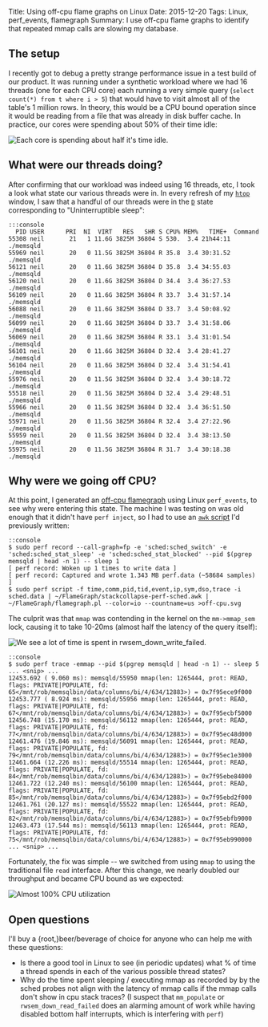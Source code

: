Title: Using off-cpu flame graphs on Linux
Date: 2015-12-20
Tags: Linux, perf_events, flamegraph
Summary: I use off-cpu flame graphs to identify that repeated mmap calls are slowing my database.

## The setup

I recently got to debug a pretty strange performance issue in a test build
of our product. It was running under a synthetic workload where we had 16
threads (one for each CPU core) each running a very simple query
(`select count(*) from t where i > 5`) that would have to visit almost all of
the table's 1 million rows. In theory, this would be a CPU bound operation
since it would be reading from a file that was already in disk buffer cache.
In practice, our cores were spending about 50% of their time idle:

![Each core is spending about half it's time idle.](|filename|/images/low_cpu_usage.png "Each core is spending about half it's time idle.")

## What were our threads doing?

After confirming that our workload was indeed using 16 threads, etc, I took a
look what state our various threads were in. In every refresh of my
[`htop`](http://hisham.hm/htop/) window, I saw that a handful of our threads
were in the
[`D`](http://blog.kevac.org/2013/02/uninterruptible-sleep-d-state.html)
state corresponding to "Uninterruptible sleep":

    :::console
      PID USER      PRI  NI  VIRT   RES   SHR S CPU% MEM%   TIME+  Command
    55308 neil       21   1 11.6G 3825M 36804 S 530.  3.4 21h44:11 ./memsqld
    55969 neil       20   0 11.5G 3825M 36804 R 35.8  3.4 30:31.52 ./memsqld
    56121 neil       20   0 11.6G 3825M 36804 D 35.8  3.4 34:55.03 ./memsqld
    56120 neil       20   0 11.6G 3825M 36804 D 34.4  3.4 36:27.53 ./memsqld
    56109 neil       20   0 11.6G 3825M 36804 R 33.7  3.4 31:57.14 ./memsqld
    56088 neil       20   0 11.6G 3825M 36804 D 33.7  3.4 50:08.92 ./memsqld
    56099 neil       20   0 11.6G 3825M 36804 D 33.7  3.4 31:58.06 ./memsqld
    56069 neil       20   0 11.6G 3825M 36804 R 33.1  3.4 31:01.54 ./memsqld
    56101 neil       20   0 11.6G 3825M 36804 D 32.4  3.4 28:41.27 ./memsqld
    56104 neil       20   0 11.6G 3825M 36804 D 32.4  3.4 31:54.41 ./memsqld
    55976 neil       20   0 11.5G 3825M 36804 D 32.4  3.4 30:18.72 ./memsqld
    55518 neil       20   0 11.5G 3825M 36804 D 32.4  3.4 29:48.51 ./memsqld
    55966 neil       20   0 11.5G 3825M 36804 D 32.4  3.4 36:51.50 ./memsqld
    55971 neil       20   0 11.5G 3825M 36804 R 32.4  3.4 27:22.96 ./memsqld
    55959 neil       20   0 11.5G 3825M 36804 D 32.4  3.4 38:13.50 ./memsqld
    55975 neil       20   0 11.5G 3825M 36804 R 31.7  3.4 30:18.38 ./memsqld

## Why were we going off CPU?

At this point, I generated an
[off-cpu flamegraph](http://www.brendangregg.com/blog/2015-02-26/linux-perf-off-cpu-flame-graph.html)
using Linux `perf_events`, to see why were entering this state. The machine I
was testing on was old enough that it didn't have `perf inject`, so I had to 
use an
[`awk` script](https://github.com/awreece/FlameGraph/blob/6f3e75f10923d1f97e4b2b0a40d8ec3c9d063974/stackcollapse-perf-sched.awk)
I'd previously written:

    ::console
    $ sudo perf record --call-graph=fp -e 'sched:sched_switch' -e 'sched:sched_stat_sleep' -e 'sched:sched_stat_blocked' --pid $(pgrep memsqld | head -n 1) -- sleep 1
    [ perf record: Woken up 1 times to write data ]
    [ perf record: Captured and wrote 1.343 MB perf.data (~58684 samples) ]
    $ sudo perf script -f time,comm,pid,tid,event,ip,sym,dso,trace -i sched.data | ~/FlameGraph/stackcollapse-perf-sched.awk | ~/FlameGraph/flamegraph.pl --color=io --countname=us >off-cpu.svg

The culprit was that `mmap` was contending in the kernel on the `mm->mmap_sem` lock, causing it to take 10-20ms (almost half the latency of the query itself):

![We see a lot of time is spent in rwsem_down_write_failed.](|filename|/images/mmap_off_cpu.svg "In an off-cpu flamgraph, the width of a bar is proportional to the total time spent off cpu. Here we see a lot of time is spent in rwsem_down_write_failed.")


    ::console
    $ sudo perf trace -emmap --pid $(pgrep memsqld | head -n 1) -- sleep 5
    ... <snip> ...
    12453.692 ( 9.060 ms): memsqld/55950 mmap(len: 1265444, prot: READ, flags: PRIVATE|POPULATE, fd: 65</mnt/rob/memsqlbin/data/columns/bi/4/634/12883>) = 0x7f95ece9f000
    12453.777 ( 8.924 ms): memsqld/55956 mmap(len: 1265444, prot: READ, flags: PRIVATE|POPULATE, fd: 67</mnt/rob/memsqlbin/data/columns/bi/4/634/12883>) = 0x7f95ecbf5000
    12456.748 (15.170 ms): memsqld/56112 mmap(len: 1265444, prot: READ, flags: PRIVATE|POPULATE, fd: 77</mnt/rob/memsqlbin/data/columns/bi/4/634/12883>) = 0x7f95ec48d000
    12461.476 (19.846 ms): memsqld/56091 mmap(len: 1265444, prot: READ, flags: PRIVATE|POPULATE, fd: 79</mnt/rob/memsqlbin/data/columns/bi/4/634/12883>) = 0x7f95ec1e3000
    12461.664 (12.226 ms): memsqld/55514 mmap(len: 1265444, prot: READ, flags: PRIVATE|POPULATE, fd: 84</mnt/rob/memsqlbin/data/columns/bi/4/634/12883>) = 0x7f95ebe84000
    12461.722 (12.240 ms): memsqld/56100 mmap(len: 1265444, prot: READ, flags: PRIVATE|POPULATE, fd: 85</mnt/rob/memsqlbin/data/columns/bi/4/634/12883>) = 0x7f95ebd2f000
    12461.761 (20.127 ms): memsqld/55522 mmap(len: 1265444, prot: READ, flags: PRIVATE|POPULATE, fd: 82</mnt/rob/memsqlbin/data/columns/bi/4/634/12883>) = 0x7f95ebfb9000
    12463.473 (17.544 ms): memsqld/56113 mmap(len: 1265444, prot: READ, flags: PRIVATE|POPULATE, fd: 75</mnt/rob/memsqlbin/data/columns/bi/4/634/12883>) = 0x7f95eb990000
    ... <snip> ...

Fortunately, the fix was simple -- we switched from using `mmap` to using
the traditional file `read` interface. After this change, we nearly doubled
our throughput and became CPU bound as we expected:

![Almost 100% CPU utilization](|filename|/images/high_cpu_usage.png "Almost 100% CPU utilization")

## Open questions

I'll buy a {root,}beer/beverage of choice for anyone who can help me with these
questions:

  - Is there a good tool in Linux to see (in periodic updates) what % of time a thread spends in each of the various possible thread states?
  - Why do the time spent sleeping / executing mmap as recorded by by the sched probes not align with the latency of mmap calls if the mmap calls don't show in cpu stack traces? (I suspect that `mm_populate` or `rwsem_down_read_failed` does an alarming amount of work while having disabled bottom half interrupts, which is interfering with `perf`)